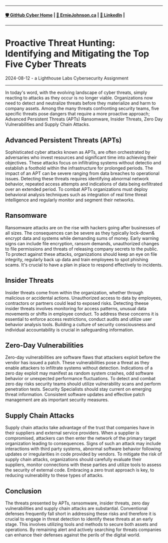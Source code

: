 
---
#### [🛡️ GitHub Cyber Home](https://www.github.com/ej8899/cyber101) | [🏡 ErnieJohnson.ca](https://www.erniejohnson.ca) | [💬 LinkedIn](https://www.linkedin.com/in/ernie-johnson/) |
--- 
  
# Proactive Threat Hunting: Identifying and Mitigating the Top Five Cyber Threats  
2024-08-12 - a Lighthouse Labs Cybersecurity Assignment  

---


In today's word, with the evolving landscape of cyber threats, simply reacting to attacks as they occur is no longer viable. Organizations now need to detect and neutralize threats before they materialize and harm to company assets. Among the many threats confronting security teams, five specific threats pose dangers that require a more proactive approach; Advanced Persistent Threats (APTs) Ransomware, Insider Threats, Zero Day Vulnerabilities and Supply Chain Attacks.

## Advanced Persistent Threats (APTs)

Sophisticated cyber attacks known as APTs, are often orchestrated by adversaries who invest resources and significant time into achieving their objectives. These attacks focus on infiltrating systems without detectio and establish a foothold within the infrastructure for prolonged periods. The impact of an APT can be severe ranging from data breaches to operational issues. Detecting these threats requires identifying abnormal network behavior, repeated access attempts and indications of data being exfiltrated over an extended period. To combat APTs organizations must deploy behavioral analysis techniques such as integration of real time threat intelligence and regularly monitor and segment their networks.


## Ransomware

Ransomware attacks are on the rise with hackers going after businesses of all sizes. The consequences can be severe as they typically lock-down& encrypt data and systems while demanding sums of money. Early warning signs can include file encryption, ransom demands, unauthorized changes to file permissions and threats of releasing company secrets to the public. To protect against these attacks, organizations should keep an eye on file integrity, regularly back up data and train employees to spot phishing scams. It's crucial to have a plan in place to respond effectively to incidents.

## Insider Threats

Insider threats come from within the organization, whether through malicious  or accidental actions. Unauthorized access to data by employees, contractors or partners could lead to exposed risks. Detecting theese insider threats involves monitoring for access patterns, unusual data movements or shifts in employee conduct. To address these concerns it is essential to enforce access restrictions, conduct audits and utilize user behavior analysis tools. Building a culture of security consciousness and individual accountability is crucial in safeguarding information.


## Zero-Day Vulnerabilities

Zero-day vulnerabilities are software flaws that attackers exploit before the vendor has issued a patch. These vulnerabilities pose a threat as they enable attackers to infiltrate systems without detection. Indications of a zero day exploit may manifest as random system crashes, odd software behavior or unexpected performance fluctuations. To detect and combat zero day risks security teams should utilize vulnerability scans and perform penetration tests. Security Specialists should stay current on emerging threat information. Consistent software updates and effective patch management are als important security measures.


## Supply Chain Attacks

Supply chain attacks take advantage of the trust that companies have in their suppliers and external service providers. When a supplier is compromised, attackers can then enter the network of the primary target organization leading to consequences. Signs of such an attack may include interactions with third party systems, abnormal software behavior following updates or irregularities in code provided by vendors. To mitigate the risk of supply chain attacks, organizations should carefully evaluate their suppliers, monitor connections with these parties and utilize tools to assess the security of external code. Embracing a zero trust approach is key, to reducing vulnerability to these types of attacks.


## Conclusion


The threats presented by APTs, ransomware, insider threats, zero day vulnerabilities and supply chain attacks are substantial. Conventional defenses frequently fall short in addressing these risks and therefore it is crucial to engage in threat detection to identify these threats at an early stage. This involves utilizing tools and methods to secure both assets and operations. By remaining alert and actively searching for threats companies can enhance their defenses against the perils of the digital world.


